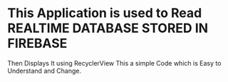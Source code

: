# This Application is used to Read REALTIME DATABASE STORED IN FIREBASE 
Then Displays It using RecyclerView
This a simple Code which is Easy to Understand and Change. 